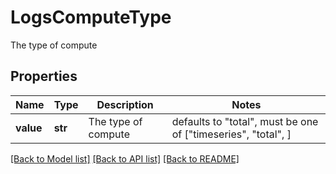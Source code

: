 # LogsComputeType

The type of compute

## Properties

| Name      | Type    | Description         | Notes                                                         |
| --------- | ------- | ------------------- | ------------------------------------------------------------- |
| **value** | **str** | The type of compute | defaults to "total", must be one of ["timeseries", "total", ] |

[[Back to Model list]](README.md#documentation-for-models) [[Back to API list]](README.md#documentation-for-api-endpoints) [[Back to README]](README.md)
